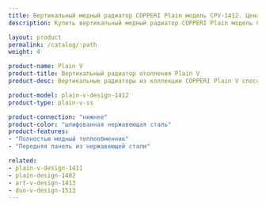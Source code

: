 ```yaml
---
title: Вертикальный медный радиатор COPPERI Plain модель CPV-1412. Цена.
description: Купить вертикальный медный радиатор COPPERI Plain модель CPV-1412. Цена. по цене производителя в Москве.

layout: product
permalink: /catalog/:path
weight: 4

product-name: Plain V
product-title: Вертикальный радиатор отопления Plain V
product-desc: Вертикальные радиаторы из коллекции COPPERI Plain V способны не только обогреть, но и украсить Ваш дом благодаря огромному множеству цветовых решений. Выполненные в строгом, классическом стиле они отличаются потрясающей надёжностью и долговечностью.

product-model: plain-v-design-1412
product-type: plain-v-ss

product-connection: "нижнее"
product-color: "шлифованная нержавеющая сталь"
product-features:
- "Полностью медный теплообменник"
- "Передняя панель из нержавеющей стали"

related:
- plain-v-design-1411
- plain-design-1402
- art-v-design-1413
- duo-v-design-1513
---
```

